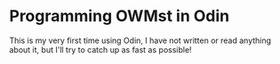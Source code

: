 # Programming OWMst in Odin

This is my very first time using Odin, I have not written or read anything about it, but I'll try to catch up as fast as possible!
